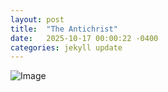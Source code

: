 ```yaml
---
layout: post
title:  "The Antichrist"
date:   2025-10-17 00:00:22 -0400
categories: jekyll update
---
```


![Image]({{site.baseurl}}/assets/images/nietz.PNG)